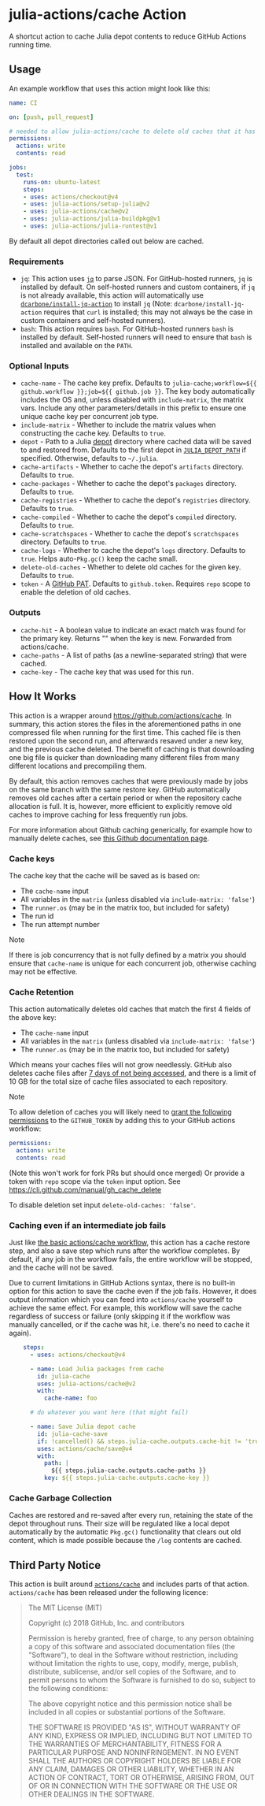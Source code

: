# julia-actions/cache Action

A shortcut action to cache Julia depot contents to reduce GitHub Actions running time.

## Usage

An example workflow that uses this action might look like this:

```yaml
name: CI

on: [push, pull_request]

# needed to allow julia-actions/cache to delete old caches that it has created
permissions:
  actions: write
  contents: read

jobs:
  test:
    runs-on: ubuntu-latest
    steps:
    - uses: actions/checkout@v4
    - uses: julia-actions/setup-julia@v2
    - uses: julia-actions/cache@v2
    - uses: julia-actions/julia-buildpkg@v1
    - uses: julia-actions/julia-runtest@v1
```

By default all depot directories called out below are cached.

### Requirements

- `jq`: This action uses [`jq`](https://github.com/jqlang/jq) to parse JSON. For GitHub-hosted runners, `jq` is installed by default. On self-hosted runners and custom containers, if `jq` is not already available, this action will automatically use [`dcarbone/install-jq-action`](https://github.com/dcarbone/install-jq-action) to install `jq` (Note: `dcarbone/install-jq-action` requires that `curl` is installed; this may not always be the case in custom containers and self-hosted runners).
- `bash`: This action requires `bash`. For GitHub-hosted runners `bash` is installed by default. Self-hosted runners will need to ensure that `bash` is installed and available on the `PATH`.

### Optional Inputs

- `cache-name` - The cache key prefix. Defaults to `julia-cache;workflow=${{ github.workflow }};job=${{ github.job }}`. The key body automatically includes the OS and, unless disabled with `include-matrix`, the matrix vars. Include any other parameters/details in this prefix to ensure one unique cache key per concurrent job type.
- `include-matrix` - Whether to include the matrix values when constructing the cache key. Defaults to `true`.
- `depot` - Path to a Julia [depot](https://pkgdocs.julialang.org/v1/glossary/) directory where cached data will be saved to and restored from. Defaults to the first depot in [`JULIA_DEPOT_PATH`](https://docs.julialang.org/en/v1/manual/environment-variables/#JULIA_DEPOT_PATH) if specified. Otherwise, defaults to `~/.julia`.
- `cache-artifacts` - Whether to cache the depot's `artifacts` directory. Defaults to `true`.
- `cache-packages` - Whether to cache the depot's `packages` directory. Defaults to `true`.
- `cache-registries` - Whether to cache the depot's `registries` directory. Defaults to `true`.
- `cache-compiled` - Whether to cache the depot's `compiled` directory. Defaults to `true`.
- `cache-scratchspaces` - Whether to cache the depot's `scratchspaces` directory. Defaults to `true`.
- `cache-logs` - Whether to cache the depot's `logs` directory. Defaults to `true`. Helps auto-`Pkg.gc()` keep the cache small.
- `delete-old-caches` - Whether to delete old caches for the given key. Defaults to `true`.
- `token` - A [GitHub PAT](https://docs.github.com/en/authentication/keeping-your-account-and-data-secure/managing-your-personal-access-tokens). Defaults to `github.token`. Requires `repo` scope to enable the deletion of old caches.

### Outputs

- `cache-hit` - A boolean value to indicate an exact match was found for the primary key. Returns \"\" when the key is new. Forwarded from actions/cache.
- `cache-paths` - A list of paths (as a newline-separated string) that were cached.
- `cache-key` - The cache key that was used for this run.

## How It Works

This action is a wrapper around <https://github.com/actions/cache>.
In summary, this action stores the files in the aforementioned paths in one compressed file when running for the first time.
This cached file is then restored upon the second run, and afterwards resaved under a new key, and the previous cache deleted.
The benefit of caching is that downloading one big file is quicker than downloading many different files from many different locations
and precompiling them.

By default, this action removes caches that were previously made by jobs on the same branch with the same restore key.
GitHub automatically removes old caches after a certain period or when the repository cache allocation is full.
It is, however, more efficient to explicitly remove old caches to improve caching for less frequently run jobs.

For more information about Github caching generically, for example how to manually delete caches, see
[this Github documentation page](https://docs.github.com/en/actions/writing-workflows/choosing-what-your-workflow-does/caching-dependencies-to-speed-up-workflows#managing-caches).

### Cache keys

The cache key that the cache will be saved as is based on:
- The `cache-name` input
- All variables in the `matrix` (unless disabled via `include-matrix: 'false'`)
- The `runner.os` (may be in the matrix too, but included for safety)
- The run id
- The run attempt number

> [!NOTE]
> If there is job concurrency that is not fully defined by a matrix you should ensure that `cache-name` is 
> unique for each concurrent job, otherwise caching may not be effective.

### Cache Retention

This action automatically deletes old caches that match the first 4 fields of the above key:
- The `cache-name` input
- All variables in the `matrix` (unless disabled via `include-matrix: 'false'`)
- The `runner.os` (may be in the matrix too, but included for safety)

Which means your caches files will not grow needlessly. GitHub also deletes cache files after
[7 days of not being accessed](https://docs.github.com/en/actions/using-workflows/caching-dependencies-to-speed-up-workflows#usage-limits-and-eviction-policy), and there is a limit of 10 GB for the total size of cache files associated to each repository.

> [!NOTE]
> To allow deletion of caches you will likely need to [grant the following permissions](https://docs.github.com/en/actions/using-jobs/assigning-permissions-to-jobs)
> to the `GITHUB_TOKEN` by adding this to your GitHub actions workflow:
> ```yaml
> permissions:
>   actions: write
>   contents: read
> ```
> (Note this won't work for fork PRs but should once merged)
> Or provide a token with `repo` scope via the `token` input option.
> See https://cli.github.com/manual/gh_cache_delete

To disable deletion set input `delete-old-caches: 'false'`.

### Caching even if an intermediate job fails

Just like [the basic actions/cache workflow](https://github.com/actions/cache), this action has a cache restore step, and also a save step which runs after the workflow completes.
By default, if any job in the workflow fails, the entire workflow will be stopped, and the cache will not be saved.

Due to current limitations in GitHub Actions syntax, there is no built-in option for this action to save the cache even if the job fails.
However, it does output information which you can feed into `actions/cache` yourself to achieve the same effect.
For example, this workflow will save the cache regardless of success or failure (only skipping it if the workflow was manually cancelled, or if the cache was hit, i.e. there's no need to cache it again).

```yaml
    steps:
      - uses: actions/checkout@v4

      - name: Load Julia packages from cache
        id: julia-cache
        uses: julia-actions/cache@v2
        with:
          cache-name: foo

      # do whatever you want here (that might fail)

      - name: Save Julia depot cache
        id: julia-cache-save
        if: !cancelled() && steps.julia-cache.outputs.cache-hit != 'true'
        uses: actions/cache/save@v4
        with: 
          path: |
            ${{ steps.julia-cache.outputs.cache-paths }}
          key: ${{ steps.julia-cache.outputs.cache-key }}
```

### Cache Garbage Collection

Caches are restored and re-saved after every run, retaining the state of the depot throughout runs.
Their size will be regulated like a local depot automatically by the automatic `Pkg.gc()` functionality that
clears out old content, which is made possible because the `/log` contents are cached.

## Third Party Notice

This action is built around [`actions/cache`](https://github.com/actions/cache/) and includes parts of that action. `actions/cache` has been released under the following licence:

> The MIT License (MIT)
>
> Copyright (c) 2018 GitHub, Inc. and contributors
>
> Permission is hereby granted, free of charge, to any person obtaining a copy
> of this software and associated documentation files (the "Software"), to deal
> in the Software without restriction, including without limitation the rights
> to use, copy, modify, merge, publish, distribute, sublicense, and/or sell
> copies of the Software, and to permit persons to whom the Software is
> furnished to do so, subject to the following conditions:
>
> The above copyright notice and this permission notice shall be included in
> all copies or substantial portions of the Software.
>
> THE SOFTWARE IS PROVIDED "AS IS", WITHOUT WARRANTY OF ANY KIND, EXPRESS OR
> IMPLIED, INCLUDING BUT NOT LIMITED TO THE WARRANTIES OF MERCHANTABILITY,
> FITNESS FOR A PARTICULAR PURPOSE AND NONINFRINGEMENT. IN NO EVENT SHALL THE
> AUTHORS OR COPYRIGHT HOLDERS BE LIABLE FOR ANY CLAIM, DAMAGES OR OTHER
> LIABILITY, WHETHER IN AN ACTION OF CONTRACT, TORT OR OTHERWISE, ARISING FROM,
> OUT OF OR IN CONNECTION WITH THE SOFTWARE OR THE USE OR OTHER DEALINGS IN
> THE SOFTWARE.
